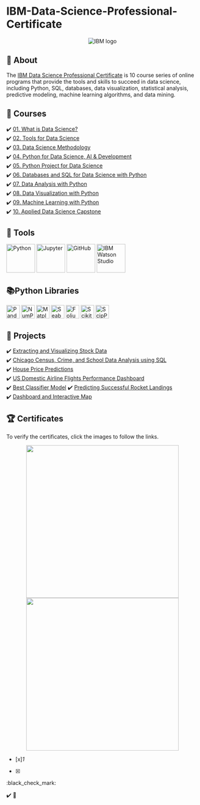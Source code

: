 # IBM-Data-Science-Professional-Certificate

<p align="center">
 <img src="https://github.com/wangkuanhua/IBM-Data-Science-Professional-Certificate/assets/56338617/777935cf-6da2-4673-8545-7f8d6ea43410" title="IBM logo" alt = "IBM logo" />
</p>



## 📓 About 
The <a href="https://www.coursera.org/professional-certificates/ibm-data-science">IBM Data Science Professional Certificate</a> is 10 course series of online programs that provide the tools and skills to succeed in data science, including Python, SQL, databases, data visualization, statistical analysis, predictive modeling, machine learning algorithms, and data mining. 


## 📖 Courses 
✔️ [01. What is Data Science?](01.%20What%20is%20Data%20Science/)  <br> 
✔️ [02. Tools for Data Science](02.%20Tools%20for%20Data%20Science/) <br> 
✔️ [03. Data Science Methodology](03.%20Data%20Science%20Methodology)  <br> 
✔️ [04. Python for Data Science, AI & Development](04.%20Python%20for%20Data%20Science%2C%20AI%20%26%20Development/)  <br> 
✔️ [05. Python Project for Data Science](05.%20Python%20Project%20for%20Data%20Science/)  <br> 
✔️ [06. Databases and SQL for Data Science with Python](06.%20Databases%20and%20SQL%20for%20Data%20Science%20with%20Python/)  <br> 
✔️ [07. Data Analysis with Python](07.%20Data%20Analysis%20with%20Python/)  <br> 
✔️ [08. Data Visualization with Python](08.%20Data%20Visualization%20with%20Python/)  <br> 
✔️ [09. Machine Learning with Python](09.%20Machine%20Learning%20with%20Python/)  <br> 
✔️ [10. Applied Data Science Capstone](10.%20Applied%20Data%20Science%20Capstone/)  <br> 

## 🧰 Tools 
  <p align="left">
  <img src="https://github.com/wangkuanhua/IBM-Data-Science-Professional-Certificate/assets/56338617/2d32ee72-3f73-413d-b343-89727f1cc596" title="Python" height="75">
  <img src="https://github.com/wangkuanhua/IBM-Data-Science-Professional-Certificate/assets/56338617/8c907cf1-604d-4b01-9187-f8707d655203" title="Jupyter" height="75">
  <img src="https://github.com/wangkuanhua/IBM-Data-Science-Professional-Certificate/assets/56338617/7cefdcad-6b37-49fe-b859-29d132bd03c7" title="GitHub" height="75">
  <img src="https://github.com/wangkuanhua/IBM-Data-Science-Professional-Certificate/assets/56338617/636cbf34-9ea8-42dd-9c8a-f9ba5d217888" title="IBM Watson Studio" height="75">
</p>


## 📚Python Libraries
<p align="left">
  <img  src="https://github.com/wangkuanhua/IBM-Data-Science-Professional-Certificate/assets/56338617/95b71615-a363-4531-afaf-9eab2122c848" title="Pandas" height="35">
  <img  src="https://github.com/wangkuanhua/IBM-Data-Science-Professional-Certificate/assets/56338617/eed70126-5be3-49de-aa72-3e0a57c99445" title="NumPy" height="35">
  <img  src="https://github.com/wangkuanhua/IBM-Data-Science-Professional-Certificate/assets/56338617/3888d53c-946a-400f-842a-d4f44f701aaf" title="Matplotlib" height="35">
  <img  src="https://github.com/wangkuanhua/IBM-Data-Science-Professional-Certificate/assets/56338617/fc174b22-b460-4d85-9f3a-f9bb81a462f6" title="Seaborn" height="35">
  <img  src="https://github.com/wangkuanhua/IBM-Data-Science-Professional-Certificate/assets/56338617/a9826e5a-6ea0-4311-b111-aa066d9325ba" title="Folium" height="35">
  <img  src="https://github.com/wangkuanhua/IBM-Data-Science-Professional-Certificate/assets/56338617/4ffe1908-fc4e-4f31-99a7-cadaa813780f" title="Scikit-learn" height="35">
  <img  src="https://github.com/wangkuanhua/IBM-Data-Science-Professional-Certificate/assets/56338617/f4431178-c3f9-4fd4-98bf-440c979e04b4" title="ScipPy" height="35"> <br>
</p>




## 📂 Projects
✔️ [Extracting and Visualizing Stock Data](https://github.com/DanielBarnes18/IBM-Data-Science-Professional-Certificate/blob/main/05.%20Python%20Project%20for%20Data%20Science/Final%20Assignment.ipynb)  <br> 
✔️ [Chicago Census, Crime, and School Data Analysis using SQL](https://github.com/DanielBarnes18/IBM-Data-Science-Professional-Certificate/blob/main/06.%20Databases%20and%20SQL%20for%20Data%20Science%20with%20Python/05.%20Course%20Assignment/)  <br> 
✔️ [House Price Predictions](https://github.com/DanielBarnes18/IBM-Data-Science-Professional-Certificate/blob/main/07.%20Data%20Analysis%20with%20Python/Final%20Assignment%20-%20House%20Price%20Predictions.ipynb)  <br> 
✔️ [US Domestic Airline Flights Performance Dashboard](https://github.com/DanielBarnes18/IBM-Data-Science-Professional-Certificate/tree/main/08.%20Data%20Visualization%20with%20Python/Final%20Assignment)  <br> 
✔️ [Best Classifier Model](https://github.com/DanielBarnes18/IBM-Data-Science-Professional-Certificate/blob/main/09.%20Machine%20Learning%20with%20Python/Final%20Project/Machine%20Learning%20with%20Python%20-%20The%20Best%20Classifier.ipynb)
✔️ [Predicting Successful Rocket Landings](https://github.com/DanielBarnes18/IBM-Data-Science-Professional-Certificate/tree/main/10.%20Applied%20Data%20Science%20Capstone)  <br> 
✔️ [Dashboard and Interactive Map](https://github.com/DanielBarnes18/IBM-Data-Science-Professional-Certificate/tree/main/10.%20Applied%20Data%20Science%20Capstone/04.%20Interactive%20Visual%20Analytics)  <br> 


## 🏆 Certificates 
To verify the certificates, click the images to follow the links.

<p align="middle">
  <a href="https://coursera.org/share/50979ab49c9c006f9bf43312ea3c24b8"><img src="https://user-images.githubusercontent.com/84391594/161432598-5ebd00a7-7994-4a61-88af-c34fd7bebdc0.png" height="400"></a>
  <a href="https://www.credly.com/badges/84b5d883-02e1-41d4-ba10-643ba6747b1e/public_url"><img src="https://user-images.githubusercontent.com/84391594/161432660-f158f03d-c164-43d4-92c6-b728868200e9.png" height="400"></a>






- [x]_1_
- [x]

  :black_check_mark:

✔️
📝
